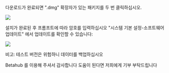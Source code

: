 다운로드가 완료되면 ".dmg" 확장자가 있는 패키지를 두 번 클릭하십시오.

![][After Install PKG]

설치가 완료된 후 프롬프트에 따라 암호를 입력하십시오
"시스템 기본 설정-소프트웨어 업데이트" 에서 업데이트를 확인할 수 있습니다:

![][System Update]

비고: 테스트 버전은 위험하니 데이터를 백업하십시오

Betahub 를 이용해 주셔서 감사합니다
도움이 된다면 저희에게 기부 부탁드립니다

[After Install PKG]: https://tva1.sinaimg.cn/large/008i3skNgy1gwqs7s1gegj311q0hqaai.jpg
[System Update]: https://tva1.sinaimg.cn/large/008i3skNgy1gwqphmcxg6j311a0hqjrp.jpg
